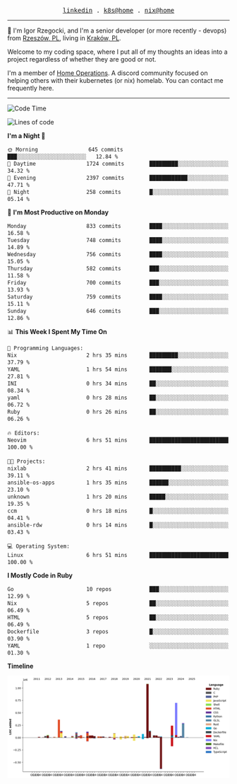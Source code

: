 <p align="center">
  <samp>
    <a href="https://www.linkedin.com/in/ajgon">linkedin</a> .
    <a href="https://github.com/deedee-ops/k8s-gitops">k8s@home</a> .
    <a href="https://github.com/deedee-ops/nixlab">nix@home</a>
  </samp>
</p>

----------------------------------------------------------------

:wave: I'm Igor Rzegocki, and I'm a senior developer (or more recently - devops) from [Rzeszów, PL](https://en.wikipedia.org/wiki/Rzesz%C3%B3w), living in [Kraków, PL](https://en.wikipedia.org/wiki/Krak%C3%B3w).

Welcome to my coding space, where I put all of my thoughts an ideas into a project regardless of whether they are good or not.

I'm a member of [Home Operations](https://discord.gg/home-operations). A discord community focused on helping others with their kubernetes (or nix) homelab. You can contact me frequently here.

----------------------------------------------------------------

<!--START_SECTION:waka-->
![Code Time](http://img.shields.io/badge/Code%20Time-289%20hrs%2047%20mins-blue)

![Lines of code](https://img.shields.io/badge/From%20Hello%20World%20I%27ve%20Written-4.1%20million%20lines%20of%20code-blue)

**I'm a Night 🦉** 

```text
🌞 Morning                645 commits         ███░░░░░░░░░░░░░░░░░░░░░░   12.84 % 
🌆 Daytime                1724 commits        █████████░░░░░░░░░░░░░░░░   34.32 % 
🌃 Evening                2397 commits        ████████████░░░░░░░░░░░░░   47.71 % 
🌙 Night                  258 commits         █░░░░░░░░░░░░░░░░░░░░░░░░   05.14 % 
```
📅 **I'm Most Productive on Monday** 

```text
Monday                   833 commits         ████░░░░░░░░░░░░░░░░░░░░░   16.58 % 
Tuesday                  748 commits         ████░░░░░░░░░░░░░░░░░░░░░   14.89 % 
Wednesday                756 commits         ████░░░░░░░░░░░░░░░░░░░░░   15.05 % 
Thursday                 582 commits         ███░░░░░░░░░░░░░░░░░░░░░░   11.58 % 
Friday                   700 commits         ███░░░░░░░░░░░░░░░░░░░░░░   13.93 % 
Saturday                 759 commits         ████░░░░░░░░░░░░░░░░░░░░░   15.11 % 
Sunday                   646 commits         ███░░░░░░░░░░░░░░░░░░░░░░   12.86 % 
```


📊 **This Week I Spent My Time On** 

```text
💬 Programming Languages: 
Nix                      2 hrs 35 mins       █████████░░░░░░░░░░░░░░░░   37.79 % 
YAML                     1 hrs 54 mins       ███████░░░░░░░░░░░░░░░░░░   27.81 % 
INI                      0 hrs 34 mins       ██░░░░░░░░░░░░░░░░░░░░░░░   08.34 % 
yaml                     0 hrs 28 mins       ██░░░░░░░░░░░░░░░░░░░░░░░   06.72 % 
Ruby                     0 hrs 26 mins       ██░░░░░░░░░░░░░░░░░░░░░░░   06.26 % 

🔥 Editors: 
Neovim                   6 hrs 51 mins       █████████████████████████   100.00 % 

🐱‍💻 Projects: 
nixlab                   2 hrs 41 mins       ██████████░░░░░░░░░░░░░░░   39.11 % 
ansible-os-apps          1 hrs 35 mins       ██████░░░░░░░░░░░░░░░░░░░   23.10 % 
unknown                  1 hrs 20 mins       █████░░░░░░░░░░░░░░░░░░░░   19.35 % 
ccm                      0 hrs 18 mins       █░░░░░░░░░░░░░░░░░░░░░░░░   04.41 % 
ansible-rdw              0 hrs 14 mins       █░░░░░░░░░░░░░░░░░░░░░░░░   03.43 % 

💻 Operating System: 
Linux                    6 hrs 51 mins       █████████████████████████   100.00 % 
```

**I Mostly Code in Ruby** 

```text
Go                       10 repos            ███░░░░░░░░░░░░░░░░░░░░░░   12.99 % 
Nix                      5 repos             ██░░░░░░░░░░░░░░░░░░░░░░░   06.49 % 
HTML                     5 repos             ██░░░░░░░░░░░░░░░░░░░░░░░   06.49 % 
Dockerfile               3 repos             █░░░░░░░░░░░░░░░░░░░░░░░░   03.90 % 
YAML                     1 repo              ░░░░░░░░░░░░░░░░░░░░░░░░░   01.30 % 
```



**Timeline**

![Lines of Code chart](https://raw.githubusercontent.com/ajgon/ajgon/master/assets/bar_graph.png)


<!--END_SECTION:waka-->
